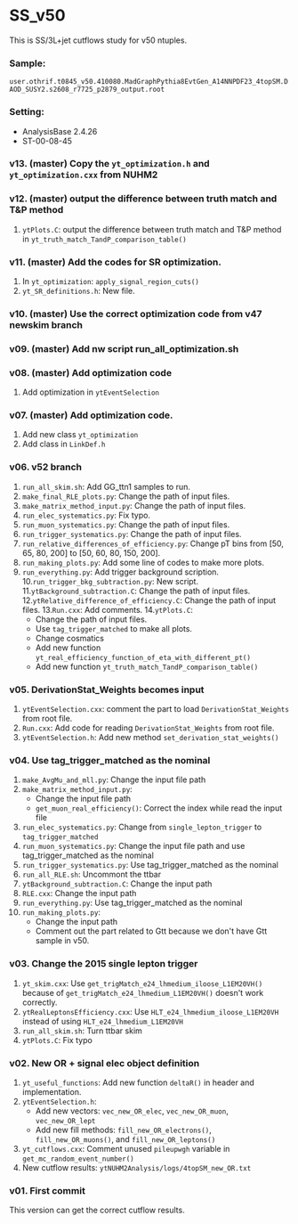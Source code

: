# SS_v50
This is SS/3L+jet cutflows study for v50 ntuples.

### Sample:
`user.othrif.t0845_v50.410080.MadGraphPythia8EvtGen_A14NNPDF23_4topSM.DAOD_SUSY2.s2608_r7725_p2879_output.root`

### Setting:
* AnalysisBase 2.4.26
* ST-00-08-45


### v13. (master) Copy the `yt_optimization.h` and `yt_optimization.cxx` from NUHM2


### v12. (master) output the difference between truth match and T&P method
1. `ytPlots.C`: output the difference between truth match and T&P method in `yt_truth_match_TandP_comparison_table()`


### v11. (master) Add the codes for SR optimization.
1. In `yt_optimization`: `apply_signal_region_cuts()`
2. `yt_SR_definitions.h`: New file.


### v10. (master) Use the correct optimization code from v47 newskim branch


### v09. (master) Add nw script run_all_optimization.sh


### v08. (master) Add optimization code
1. Add optimization in `ytEventSelection`


### v07. (master) Add optimization code.
1. Add new class `yt_optimization`
2. Add class in `LinkDef.h`


### v06. v52 branch 
1. `run_all_skim.sh`: Add GG_ttn1 samples to run.
2. `make_final_RLE_plots.py`: Change the path of input files.
3. `make_matrix_method_input.py`: Change the path of input files.
4. `run_elec_systematics.py`: Fix typo.
5. `run_muon_systematics.py`: Change the path of input files.
6. `run_trigger_systematics.py`: Change the path of input files.
7. `run_relative_differences_of_efficiency.py`: Change pT bins from [50, 65, 80, 200] to [50, 60, 80, 150, 200].
8. `run_making_plots.py`: Add some line of codes to make more plots.
9. `run_everything.py`: Add trigger background scription.
10.`run_trigger_bkg_subtraction.py`: New script.
11.`ytBackground_subtraction.C`: Change the path of input files.
12.`ytRelative_difference_of_efficiency.C`: Change the path of input files.
13.`Run.cxx`: Add comments.
14.`ytPlots.C`:
   * Change the path of input files.
   * Use `tag_trigger_matched` to make all plots.
   * Change cosmatics
   * Add new function `yt_real_efficiency_function_of_eta_with_different_pt()`
   * Add new function `yt_truth_match_TandP_comparison_table()`


### v05. DerivationStat_Weights becomes input
1. `ytEventSelection.cxx`: comment the part to load `DerivationStat_Weights` from root file.
2. `Run.cxx`: Add code for reading `DerivationStat_Weights` from root file.
3. `ytEventSelection.h`: Add new method `set_derivation_stat_weights()`


### v04. Use tag_trigger_matched as the nominal
1. `make_AvgMu_and_mll.py`: Change the input file path
2. `make_matrix_method_input.py`:
	* Change the input file path
	* `get_muon_real_efficiency()`: Correct the index while read the input file
3. `run_elec_systematics.py`: Change from `single_lepton_trigger` to `tag_trigger_matched`
4. `run_muon_systematics.py`: Change the input file path and use tag_trigger_matched as the nominal
5. `run_trigger_systematics.py`: Use tag_trigger_matched as the nominal
6. `run_all_RLE.sh`: Uncommont the ttbar
7. `ytBackground_subtraction.C`: Change the input path
8. `RLE.cxx`: Change the input path
9. `run_everything.py`: Use tag_trigger_matched as the nominal
10. `run_making_plots.py`:
    * Change the input path
    * Comment out the part related to Gtt because we don't have Gtt sample in v50.


### v03. Change the 2015 single lepton trigger
1. `yt_skim.cxx`: Use `get_trigMatch_e24_lhmedium_iloose_L1EM20VH()` because of `get_trigMatch_e24_lhmedium_L1EM20VH()` doesn't work correctly.
2. `ytRealLeptonsEfficiency.cxx`: Use `HLT_e24_lhmedium_iloose_L1EM20VH` instead of using `HLT_e24_lhmedium_L1EM20VH`
3. `run_all_skim.sh`: Turn ttbar skim
4. `ytPlots.C`: Fix typo


### v02. New OR + signal elec object definition
1. `yt_useful_functions`: Add new function `deltaR()` in header and implementation.
2. `ytEventSelection.h`:
    * Add new vectors: `vec_new_OR_elec`, `vec_new_OR_muon`, `vec_new_OR_lept`
    * Add new fill methods: `fill_new_OR_electrons()`, `fill_new_OR_muons()`, and `fill_new_OR_leptons()`
3. `yt_cutflows.cxx`: Comment unused `pileupwgh` variable in `get_mc_random_event_number()`
4. New cutflow results: `ytNUHM2Analysis/logs/4topSM_new_OR.txt`


### v01. First commit
This version can get the correct cutflow results.
